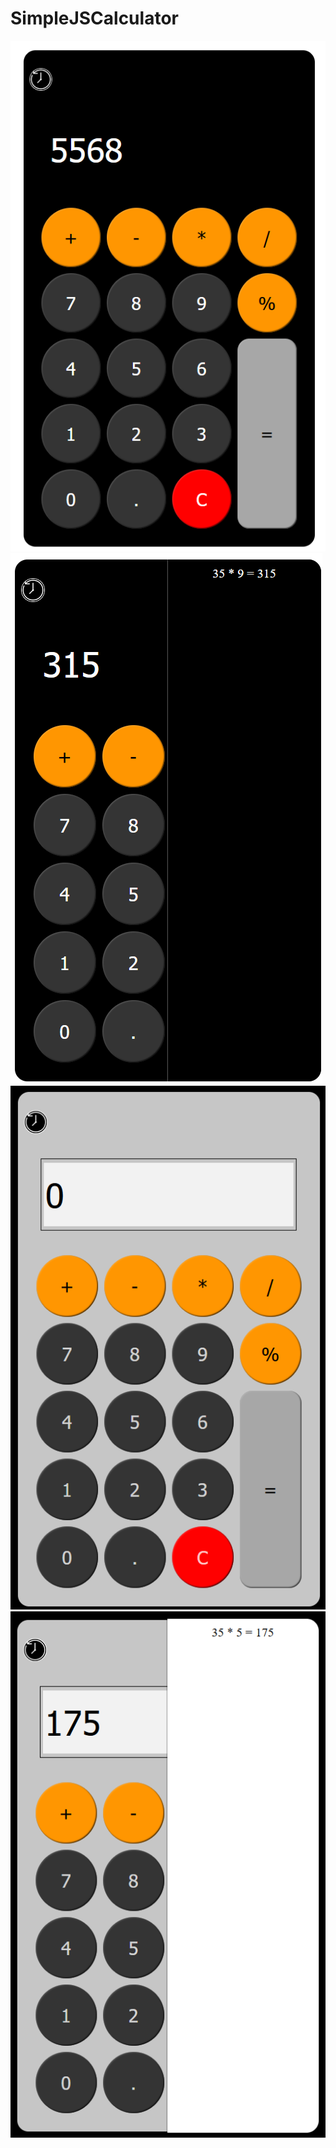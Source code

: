 # SimpleJSCalculator

![alt text](public/image1.png)
![alt text](public/image2.png)
![alt text](public/image3.png)
![alt text](public/image4.png)

